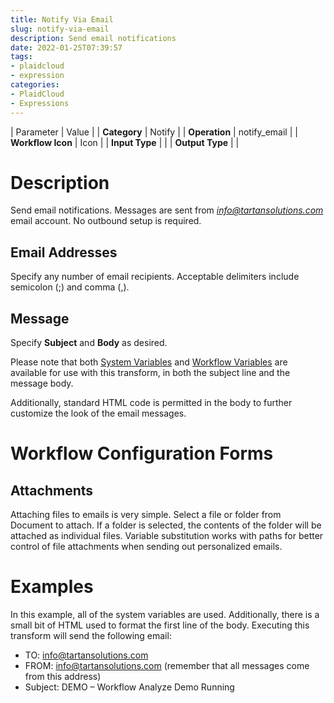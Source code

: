 ```yaml
---
title: Notify Via Email
slug: notify-via-email
description: Send email notifications
date: 2022-01-25T07:39:57
tags:
- plaidcloud
- expression
categories:
- PlaidCloud
- Expressions
---
```





| Parameter | Value |
| **Category** | Notify |
| **Operation** | notify\_email |
| **Workflow Icon** | Icon |
| **Input Type** |  |
| **Output Type** |  |

# Description


Send email notifications. Messages are sent from *[info@tartansolutions.com](mailto:info@tartansolutions.com)* email account. No outbound setup is required.



## Email Addresses


Specify any number of email recipients. Acceptable delimiters include semicolon (;) and comma (,).



## Message


Specify **Subject** and **Body** as desired.



Please note that both [System Variables](https://plaidcloud.com/docs/plaidcloud/workflows/transforms/common_features#system-variables) and [Workflow Variables](https://plaidcloud.com/docs/plaidcloud/workflows/transforms/common_features#model-variables) are available for use with this transform, in both the subject line and the message body.



Additionally, standard HTML code is permitted in the body to further customize the look of the email messages.



# Workflow Configuration Forms



## Attachments


Attaching files to emails is very simple. Select a file or folder from Document to attach. If a folder is selected, the contents of the folder will be attached as individual files. Variable substitution works with paths for better control of file attachments when sending out personalized emails.



# Examples


In this example, all of the system variables are used. Additionally, there is a small bit of HTML used to format the first line of the body. Executing this transform will send the following email:


* TO: [info@tartansolutions.com](mailto:info%40tartansolutions.com)
* FROM: [info@tartansolutions.com](mailto:info%40tartansolutions.com) (remember that all messages come from this address)
* Subject: DEMO – Workflow Analyze Demo Running
